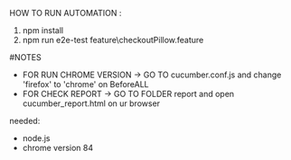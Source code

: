 HOW TO RUN AUTOMATION :
1. npm install
2. npm run e2e-test feature\checkoutPillow.feature

#NOTES
- FOR RUN CHROME VERSION 
    -> GO TO cucumber.conf.js and change 'firefox' to 'chrome' on BeforeALL
- FOR CHECK REPORT
    -> GO TO FOLDER report and open cucumber_report.html on ur browser

needed:
- node.js
- chrome version 84
